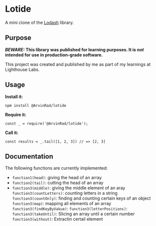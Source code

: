# Lotide

A mini clone of the [Lodash](https://lodash.com) library.

## Purpose

**_BEWARE:_ This library was published for learning purposes. It is _not_ intended for use in production-grade software.**

This project was created and published by me as part of my learnings at Lighthouse Labs. 

## Usage

**Install it:**

`npm install @ArvinRad/lotide`

**Require it:**

`const _ = require('@ArvinRad/lotide');`

**Call it:**

`const results = _.tail([1, 2, 3]) // => [2, 3]`

## Documentation

The following functions are currently implemented:

* `function1(head)`: giving the head of an array
* `function2(tail)`: cutting the head of an array 
* `function3(middle)`: giving the middle element of an aray
`function3(countLetters)`: counting letters in a string
`function3(countOnly)`: finding and counting certain keys of an object
`function3(map)`: mapping all elements of an array
`function3(findKeyByVakue)`: 
`function3(letterPositions)`:
`function3(takeUntil)`: Slicing an array until a certain number
`function3(without)`: Extractin certail element 
